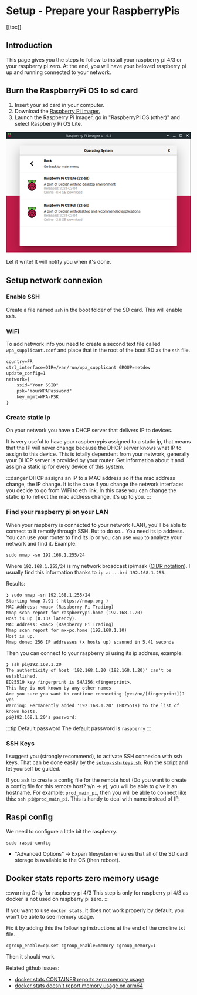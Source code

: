 # Setup - Prepare your RaspberryPis
[[toc]]

## Introduction
This page gives you the steps to follow to install your raspberry pi 4/3 or your raspberry pi zero. At the end, you will have your beloved raspberry pi up and running connected to your network.

## Burn the RaspberryPi OS to sd card

1. Insert your sd card in your computer.
2. Download the [Raspberry Pi Imager.](https://www.raspberrypi.org/software/)
3. Launch the Raspberry Pi Imager, go in "RaspberryPi OS (other)" and select Raspberry Pi OS Lite.

![how to install raspberry pi os.](./imgs/rpi-image.png)

Let it write! It will notify you when it's done.

## Setup network connexion

### Enable SSH
Create a file named `ssh` in the boot folder of the SD card. This will enable ssh.

### WiFi
To add network info you need to create a second text file called `wpa_supplicant.conf` and place that in the root of the boot SD as the `ssh` file.

```
country=FR
ctrl_interface=DIR=/var/run/wpa_supplicant GROUP=netdev
update_config=1
network={
    ssid="Your SSID"
    psk="YourWPAPassword"
    key_mgmt=WPA-PSK
}
```

### Create static ip
On your network you have a DHCP server that delivers IP to devices.

It is very useful to have your raspberrypis assigned to a static ip, that means that the IP will never change because the DHCP server knows what IP to assign to this device. This is totally dependent from your network, generally your DHCP server is provided by your router. Get information about it and assign a static ip for every device of this system.

:::danger
DHCP assigns an IP to a MAC address so if the mac address change, the IP change. 
It is the case if you change the network interface: you decide to go from WiFi to eth link. In this case you can change the static ip to reflect the mac address change, it's up to you.
:::

### Find your raspberry pi on your LAN
When your raspberry is connected to your network (LAN), you'll be able to connect to it remotly through SSH. But to do so... You need its ip address. You can use your router to find its ip or you can use `nmap` to analyze your network and find it. Example:
```
sudo nmap -sn 192.168.1.255/24
```
Where `192.168.1.255/24` is my network broadcast ip/mask ([CIDR notation](https://en.wikipedia.org/wiki/Classless_Inter-Domain_Routing)). I usually find this information thanks to `ip a`: `...brd 192.168.1.255`.

Results:
```
❯ sudo nmap -sn 192.168.1.255/24
Starting Nmap 7.91 ( https://nmap.org )
MAC Address: <mac> (Raspberry Pi Trading)
Nmap scan report for raspberrypi.home (192.168.1.20)
Host is up (0.13s latency).
MAC Address: <mac> (Raspberry Pi Trading)
Nmap scan report for mx-pc.home (192.168.1.10)
Host is up.
Nmap done: 256 IP addresses (x hosts up) scanned in 5.41 seconds
```

Then you can connect to your raspberry pi using its ip address, example:

```
❯ ssh pi@192.168.1.20           
The authenticity of host '192.168.1.20 (192.168.1.20)' can't be established.
ED25519 key fingerprint is SHA256:<fingerprint>.
This key is not known by any other names
Are you sure you want to continue connecting (yes/no/[fingerprint])? yes
Warning: Permanently added '192.168.1.20' (ED25519) to the list of known hosts.
pi@192.168.1.20's password: 
```

:::tip Default password
The default password is `raspberry`
:::

### SSH Keys
I suggest you (strongly recommend), to activate SSH connexion with ssh keys.
That can be done easily by the [`setup-ssh-keys.sh`](https://github.com/bobby-home/bobby-home).
Run the script and let yourself be guided.

If you ask to create a config file for the remote host (Do you want to create a config file for this remote host? y/n -> y), you will be able to give it an hostname. For example: `prod_main_pi`, then you will be able to connect like this: `ssh pi@prod_main_pi`. This is handy to deal with name instead of IP.

## Raspi config
We need to configure a little bit the raspberry.

```
sudo raspi-config
```

- "Advanced Options" -> Expan filesystem ensures that all of the SD card storage is available to the OS (then reboot).

## Docker stats reports zero memory usage
:::warning Only for raspberry pi 4/3
This step is only for raspberry pi 4/3 as docker is not used on raspberry pi zero.
:::

If you want to use `docker stats`, it does not work properly by default, you won't be able to see memory usage.


Fix it by adding this the following instructions at the end of the cmdline.txt file.

```
cgroup_enable=cpuset cgroup_enable=memory cgroup_memory=1
```

Then it should work.

Related github issues:
- [docker stats CONTAINER reports zero memory usage](https://github.com/moby/moby/issues/18420)
- [docker stats doesn't report memory usage on arm64](https://github.com/docker/for-linux/issues/1112)
